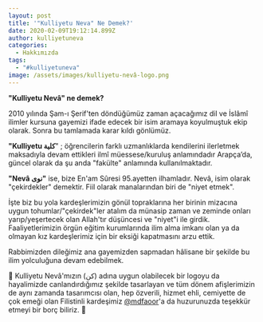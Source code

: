 ```yaml
---
layout: post
title: '"Kulliyetu Neva" Ne Demek?'
date: 2020-02-09T19:12:14.899Z
author: kulliyetuneva
categories:
  - Hakkımızda
tags:
  - "#kulliyetuneva"
image: /assets/images/kulliyetu-nevâ-logo.png
---
```

<!--StartFragment-->

**"Kulliyetu Nevâ" ne demek?**

2010 yılında Şam-ı Şerif'ten döndüğümüz zaman açacağımız dil ve İslâmî ilimler kursuna gayemizi ifade edecek bir isim aramaya koyulmuştuk ekip olarak. Sonra bu tamlamada karar kıldı gönlümüz.

**"Kulliyetu كلية**" ; öğrencilerin farklı uzmanlıklarda kendilerini ilerletmek maksadıyla devam ettikleri ilmî müessese/kuruluş anlamındadır Arapça’da, güncel olarak da şu anda "fakülte" anlamında kullanılmaktadır.

**"Nevâ نوى"** ise, bize En'am Sûresi 95.ayetten ilhamladır. Nevâ, isim olarak "çekirdekler" demektir. Fiil olarak manalarından biri de "niyet etmek".

İşte biz bu yola kardeşlerimizin gönül topraklarına her birinin mizacına uygun tohumlar/"çekirdek"ler atalım da münasip zaman ve zeminde onları yarıp/yeşertecek olan Allah'tır düşüncesi ve "niyet"i ile girdik. Faaliyetlerimizin örgün eğitim kurumlarında ilim alma imkanı olan ya da olmayan kız kardeşlerimiz için bir eksiği kapatmasını arzu ettik.

Rabbimizden dileğimiz ana gayemizden sapmadan hâlisane bir şekilde bu ilim yolculuğuna devam edebilmek.

📍 Kulliyetu Nevâ'mızın (كن) adına uygun olabilecek bir logoyu da hayalimizde canlandırdığımız şekilde tasarlayan ve tüm dönem afişlerimizin de aynı zamanda tasarımcısı olan, hep özverili, hizmet ehli, cemiyette de çok emeği olan Filistinli kardeşimiz [@mdfaoor](https://www.instagram.com/mdfaoor/)'a da huzurunuzda teşekkür etmeyi bir borç biliriz. 🌿

<!--EndFragment-->